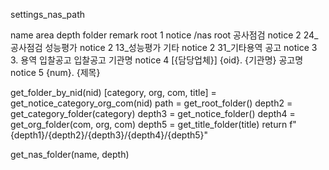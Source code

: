 settings_nas_path

name	area	depth	folder	remark
root	1	notice	/nas	root
공사점검	notice	2	24_공사점검
성능평가	notice	2	13_성능평가
기타	notice	2	31_기타용역
공고	notice	3	3. 용역 입찰공고	입찰공고
기관명	notice	4	[{담당업체}] {oid}. {기관명}
공고명	notice	5	{num}. {제목}

get_folder_by_nid(nid)
  [category, org, com, title] = get_notice_category_org_com(nid)
  path = get_root_folder()
  depth2 = get_category_folder(category)
  depth3 = get_notice_folder()
  depth4 = get_org_folder(com, org, com)
  depth5 = get_title_folder(title)
  return f"{depth1}/{depth2}/{depth3}/{depth4}/{depth5}"


get_nas_folder(name, depth)
